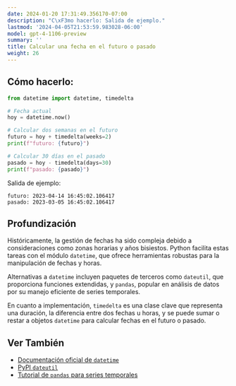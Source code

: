 ```yaml
---
date: 2024-01-20 17:31:49.356170-07:00
description: "C\xF3mo hacerlo: Salida de ejemplo."
lastmod: '2024-04-05T21:53:59.983028-06:00'
model: gpt-4-1106-preview
summary: ''
title: Calcular una fecha en el futuro o pasado
weight: 26
---
```


## Cómo hacerlo:
```Python
from datetime import datetime, timedelta

# Fecha actual
hoy = datetime.now()

# Calcular dos semanas en el futuro
futuro = hoy + timedelta(weeks=2)
print(f"futuro: {futuro}")

# Calcular 30 días en el pasado
pasado = hoy - timedelta(days=30)
print(f"pasado: {pasado}")
```
Salida de ejemplo:
```
futuro: 2023-04-14 16:45:02.106417
pasado: 2023-03-05 16:45:02.106417
```

## Profundización
Históricamente, la gestión de fechas ha sido compleja debido a consideraciones como zonas horarias y años bisiestos. Python facilita estas tareas con el módulo `datetime`, que ofrece herramientas robustas para la manipulación de fechas y horas.

Alternativas a `datetime` incluyen paquetes de terceros como `dateutil`, que proporciona funciones extendidas, y `pandas`, popular en análisis de datos por su manejo eficiente de series temporales.

En cuanto a implementación, `timedelta` es una clase clave que representa una duración, la diferencia entre dos fechas u horas, y se puede sumar o restar a objetos `datetime` para calcular fechas en el futuro o pasado.

## Ver También
- [Documentación oficial de `datetime`](https://docs.python.org/3/library/datetime.html)
- [PyPI `dateutil`](https://pypi.org/project/python-dateutil/)
- [Tutorial de `pandas` para series temporales](https://pandas.pydata.org/pandas-docs/stable/user_guide/timeseries.html)
